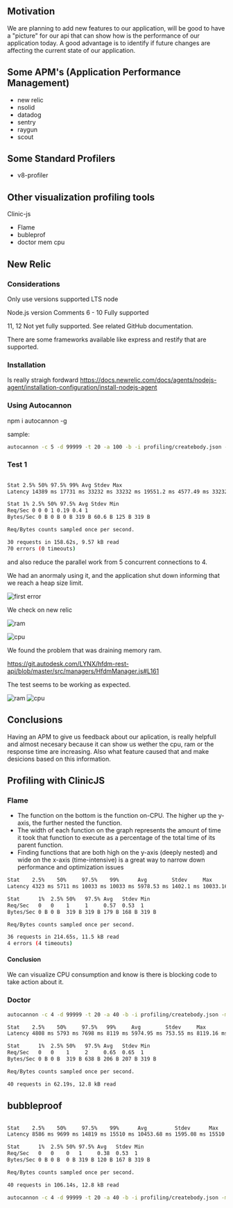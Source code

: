 
## Motivation

We are planning to add new features to our application, will be good to have a "picture" for our api that can show how is the performance of our application today. A good advantage is to identify if future changes are affecting the current state of our application.

## Some APM's (Application Performance Management)

- new relic
- nsolid
- datadog
- sentry
- raygun
- scout

## Some Standard Profilers

- v8-profiler

## Other visualization profiling tools

Clinic-js

- Flame
- bubleprof
- doctor mem cpu

## New Relic

### Considerations

Only use versions supported LTS node

Node.js version Comments
6 - 10
Fully supported

11, 12
Not yet fully supported. See related GitHub documentation.

There are some frameworks available like express and restify that are supported.

### Installation

Is really straigh fordward
<https://docs.newrelic.com/docs/agents/nodejs-agent/installation-configuration/install-nodejs-agent>

### Using Autocannon

npm i autocannon -g

sample:

```bash
autocannon -c 5 -d 99999 -t 20 -a 100 -b -i profiling/createbody.json -m POST -H "Content-Type: application/json" -H "accesstoken: token" http://localhost:3000/test
```

### Test 1

```bash

Stat 2.5% 50% 97.5% 99% Avg Stdev Max
Latency 14389 ms 17731 ms 33232 ms 33232 ms 19551.2 ms 4577.49 ms 33232.82 ms

Stat 1% 2.5% 50% 97.5% Avg Stdev Min
Req/Sec 0 0 0 1 0.19 0.4 1
Bytes/Sec 0 B 0 B 0 B 319 B 60.6 B 125 B 319 B

Req/Bytes counts sampled once per second.

30 requests in 158.62s, 9.57 kB read
70 errors (0 timeouts)
```

and also reduce the parallel work from 5 concurrent connections to 4.

We had an anormaly using it, and the application shut down informing that we reach a heap size limit.

![first error](./assets/images/2019-07-01-19-41-49.png)

We check on new relic

![ram](./assets/images/2019-07-01-19-42-46.png)

![cpu](./assets/images/2019-07-01-19-43-07.png)

We found the problem that was draining memory ram.

<https://git.autodesk.com/LYNX/hfdm-rest-api/blob/master/src/managers/HfdmManager.js#L161>

The test seems to be working as expected.

![ram](./assets/images/2019-07-01-19-54-13.png)
![cpu](./assets/images/2019-07-01-19-54-25.png)

## Conclusions

Having an APM to give us feedback about our aplication, is really helpfull and almost necesary because it can show us wether the cpu, ram or the response time are increasing. Also what feature caused that and make desicions based on this information.

## Profiling with ClinicJS

### Flame

- The function on the bottom is the function on-CPU. The higher up the y-axis, the further nested the function.
- The width of each function on the graph represents the amount of time it took that function to execute as a percentage of the total time of its parent function.
- Finding functions that are both high on the y-axis (deeply nested) and wide on the x-axis (time-intensive) is a great way to narrow down performance and optimization issues

```bash
Stat    2.5%    50%     97.5%    99%      Avg        Stdev     Max
Latency 4323 ms 5711 ms 10033 ms 10033 ms 5978.53 ms 1402.1 ms 10033.16 ms

Stat      1%  2.5% 50%   97.5% Avg   Stdev Min
Req/Sec   0   0    1     1     0.57  0.53  1
Bytes/Sec 0 B 0 B  319 B 319 B 179 B 168 B 319 B

Req/Bytes counts sampled once per second.

36 requests in 214.65s, 11.5 kB read
4 errors (4 timeouts)
```

#### Conclusion

We can visualize CPU consumption and know is there is blocking code to take action about it.

### Doctor

```bash
autocannon -c 4 -d 99999 -t 20 -a 40 -b -i profiling/createbody.json -m POST -H "Content-Type: application/json" -H "accesstoken: token" http://localhost:3000/test

Stat    2.5%    50%     97.5%   99%     Avg        Stdev     Max
Latency 4808 ms 5793 ms 7698 ms 8119 ms 5974.95 ms 753.55 ms 8119.16 ms

Stat      1%  2.5% 50%   97.5% Avg   Stdev Min
Req/Sec   0   0    1     2     0.65  0.65  1
Bytes/Sec 0 B 0 B  319 B 638 B 206 B 207 B 319 B

Req/Bytes counts sampled once per second.

40 requests in 62.19s, 12.8 kB read
```

## bubbleproof

```bash

Stat    2.5%    50%     97.5%    99%      Avg         Stdev      Max
Latency 8586 ms 9699 ms 14819 ms 15510 ms 10453.68 ms 1595.08 ms 15510.06 ms

Stat      1%  2.5% 50% 97.5% Avg   Stdev Min
Req/Sec   0   0    0   1     0.38  0.53  1
Bytes/Sec 0 B 0 B  0 B 319 B 120 B 167 B 319 B

Req/Bytes counts sampled once per second.

40 requests in 106.14s, 12.8 kB read

autocannon -c 4 -d 99999 -t 20 -a 40 -b -i profiling/createbody.json -m POST -H "Content-Type: application/json" -H "accesstoken: token" http://localhost:3000/test
```
